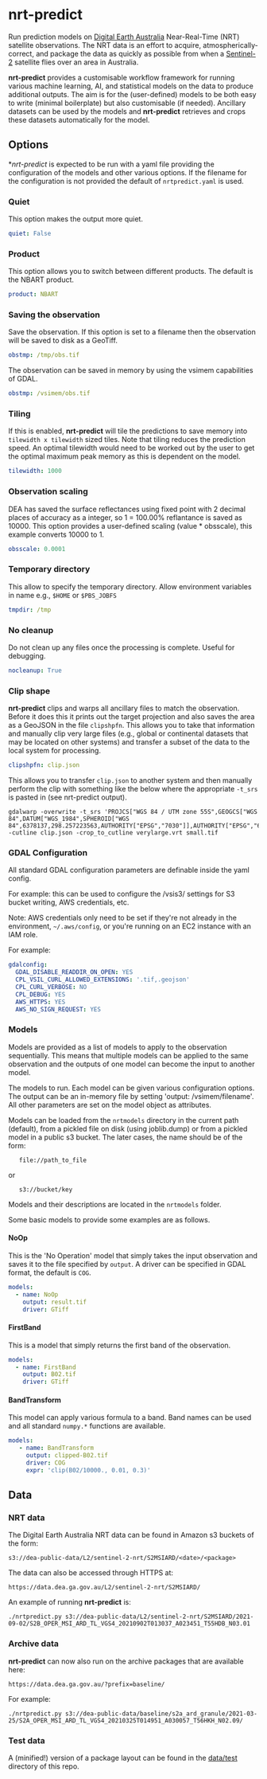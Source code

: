# nrt-predict

Run prediction models on [Digital Earth Australia](https://www.ga.gov.au/dea) Near-Real-Time (NRT) satellite observations. The NRT data is an effort to acquire, atmospherically-correct, and package the data as quickly as possible from when a [Sentinel-2](http://www.esa.int/Applications/Observing_the_Earth/Copernicus/Sentinel-2) satellite flies over an area in Australia. 

**nrt-predict** provides a customisable workflow framework for running various machine learning, AI, and statistical models on the data to produce additional outputs. The aim is for the (user-defined) models to be both easy to write (minimal boilerplate) but also customisable (if needed). Ancillary datasets can be used by the models and **nrt-predict** retrieves and crops these datasets automatically for the model.

## Options

**nrt-predict* is expected to be run with a yaml file providing the configuration of the models and other various options. If the filename for the configuration is not provided the default of `nrtpredict.yaml` is used.

### Quiet

This option makes the output more quiet.

``` yaml
quiet: False
```

### Product

This option allows you to switch between different products. The default is the NBART product.

``` yaml
product: NBART
```

### Saving the observation

Save the observation. If this option is set to a filename then the observation will be saved to disk as a GeoTiff.

``` yaml
obstmp: /tmp/obs.tif
```

The observation can be saved in memory by using the vsimem capabilities of GDAL.
``` yaml
obstmp: /vsimem/obs.tif
```

### Tiling

If this is enabled, **nrt-predict** will tile the predictions to save memory into `tilewidth x tilewidth` sized tiles. Note that tiling reduces the prediction speed. An optimal tilewidth would need to be worked out by the user to get the optimal maximum peak memory as this is dependent on the model.

``` yaml
tilewidth: 1000
```

### Observation scaling

DEA has saved the surface reflectances using fixed point with 2 decimal places of accuracy as a integer, so 1 = 100.00% reflantance is saved as 10000. This option provides a user-defined scaling (value * obsscale), this example converts 10000 to 1.

``` yaml
obsscale: 0.0001
```

### Temporary directory

This allow to specify the temporary directory. Allow environment variables in name e.g., `$HOME` or `$PBS_JOBFS`

``` yaml
tmpdir: /tmp
```

### No cleanup

Do not clean up any files once the processing is complete. Useful for debugging.

``` yaml
nocleanup: True
```

### Clip shape

**nrt-predict** clips and warps all ancillary files to match the observation. Before it does this it prints out the target projection and also saves the area as a GeoJSON in the file `clipshpfn`. This allows you to take that information and manually clip very large files (e.g., global or continental datasets that may be located on other systems) and transfer a subset of the data to the local system for processing.

``` yaml
clipshpfn: clip.json
```

This allows you to transfer `clip.json` to another system and then manually perform the clip with something like the below where the appropriate `-t_srs` is pasted in (see nrt-predict output).

```
gdalwarp -overwrite -t_srs 'PROJCS["WGS 84 / UTM zone 55S",GEOGCS["WGS 84",DATUM["WGS_1984",SPHEROID["WGS 84",6378137,298.257223563,AUTHORITY["EPSG","7030"]],AUTHORITY["EPSG","6326"]],PRIMEM["Greenwich",0,AUTHORITY["EPSG","8901"]],UNIT["degree",0.0174532925199433,AUTHORITY["EPSG","9122"]],AUTHORITY["EPSG","4326"]],PROJECTION["Transverse_Mercator"],PARAMETER["latitude_of_origin",0],PARAMETER["central_meridian",147],PARAMETER["scale_factor",0.9996],PARAMETER["false_easting",500000],PARAMETER["false_northing",10000000],UNIT["metre",1,AUTHORITY["EPSG","9001"]],AXIS["Easting",EAST],AXIS["Northing",NORTH],AUTHORITY["EPSG","32755"]]'  -cutline clip.json -crop_to_cutline verylarge.vrt small.tif
```

### GDAL Configuration

All standard GDAL configuration parameters are definable inside the yaml config.

For example: this can be used to configure the /vsis3/ settings for S3 bucket writing, AWS credentials, etc.

Note: AWS credentials only need to be set if they're not already in the
environment, `~/.aws/config`, or you're running on an EC2 instance with an IAM role.

For example:
``` yaml
gdalconfig:
  GDAL_DISABLE_READDIR_ON_OPEN: YES
  CPL_VSIL_CURL_ALLOWED_EXTENSIONS: '.tif,.geojson'
  CPL_CURL_VERBOSE: NO
  CPL_DEBUG: YES
  AWS_HTTPS: YES
  AWS_NO_SIGN_REQUEST: YES
```

### Models

Models are provided as a list of models to apply to the observation sequentially. This means that multiple models can be applied to the same observation and the outputs of one model can become the input to another model.

 The models to run. Each model can be given various configuration options. The output can be an in-memory file by setting 'output: /vsimem/filename'. All other parameters are set on the model object as attributes.

 Models can be loaded from the `nrtmodels` directory in the current path (default), from a pickled file on disk (using joblib.dump) or from a pickled model in a public s3 bucket. The later cases, the name should be of the form:
```
   file://path_to_file
```
 or
```
   s3://bucket/key
```

Models and their descriptions are located in the `nrtmodels` folder.

Some basic models to provide some examples are as follows.

#### NoOp

This is the 'No Operation' model that simply takes the input observation and saves it to the file specified by `output`. A driver can be specified in GDAL format, the default is `COG`.

``` yaml
models:
  - name: NoOp
    output: result.tif
    driver: GTiff
```

#### FirstBand

This is a model that simply returns the first band of the observation.

``` yaml
models:
  - name: FirstBand
    output: B02.tif
    driver: GTiff
```

#### BandTransform

This model can apply various formula to a band. Band names can be used and all standard `numpy.*` functions are available.

``` yaml
models:
   - name: BandTransform
     output: clipped-B02.tif
     driver: COG
     expr: 'clip(B02/10000., 0.01, 0.3)'
```

## Data

### NRT data

The Digital Earth Australia NRT data can be found in Amazon s3 buckets of the form:
```
s3://dea-public-data/L2/sentinel-2-nrt/S2MSIARD/<date>/<package>
```
The data can also be accessed through HTTPS at:
```
https://data.dea.ga.gov.au/L2/sentinel-2-nrt/S2MSIARD/
```
An example of running **nrt-predict** is:
```
./nrtpredict.py s3://dea-public-data/L2/sentinel-2-nrt/S2MSIARD/2021-09-02/S2B_OPER_MSI_ARD_TL_VGS4_20210902T013037_A023451_T55HDB_N03.01
```

### Archive data

**nrt-predict** can now also run on the archive packages that are available here:
```
https://data.dea.ga.gov.au/?prefix=baseline/
```
For example:
```
./nrtpredict.py s3://dea-public-data/baseline/s2a_ard_granule/2021-03-25/S2A_OPER_MSI_ARD_TL_VGS4_20210325T014951_A030057_T56HKH_N02.09/
```

### Test data

A (minified!) version of a package layout can be found in the [data/test](https://github.com/daleroberts/nrt-predict/tree/main/data/test/) directory of this repo.